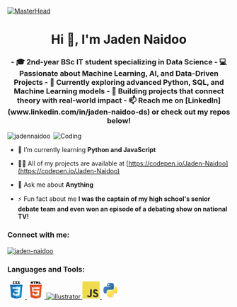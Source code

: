 [![MasterHead](https://i.pinimg.com/originals/19/6a/d9/196ad9d3122098b297d7b99ce9ff209f.gif)](https://github.com/JadenNaidoo)
<h1 align="center">Hi 👋, I'm Jaden Naidoo</h1>
<h3 align="center">- 🎓 2nd-year BSc IT student specializing in Data Science  
- 💻 Passionate about Machine Learning, AI, and Data-Driven Projects  
- 🌱 Currently exploring advanced Python, SQL, and Machine Learning models  
- 🚀 Building projects that connect theory with real-world impact  
- 📫 Reach me on [LinkedIn](www.linkedin.com/in/jaden-naidoo-ds) or check out my repos below!</h3>

<img align="right" alt="Coding" width="400" src="https://i.pinimg.com/originals/29/12/98/29129842108c46684a26c427741db074.gif">
<p align="left"> <img src="https://komarev.com/ghpvc/?username=jadennaidoo&label=Profile%20views&color=0e75b6&style=flat" alt="jadennaidoo" /> </p>

- 🌱 I’m currently learning **Python and JavaScript**

- 👨‍💻 All of my projects are available at [https://codepen.io/Jaden-Naidoo](https://codepen.io/Jaden-Naidoo)

- 💬 Ask me about **Anything**

- ⚡ Fun fact about me **I was the captain of my high school's senior debate team and even won an episode of a debating show on national TV!**

<h3 align="left">Connect with me:</h3>
<p align="left">
<a href="https://codepen.io/jaden-naidoo" target="blank"><img align="center" src="https://raw.githubusercontent.com/rahuldkjain/github-profile-readme-generator/master/src/images/icons/Social/codepen.svg" alt="jaden-naidoo" height="30" width="40" /></a>
</p>

<h3 align="left">Languages and Tools:</h3>
<p align="left"> <a href="https://www.w3schools.com/css/" target="_blank" rel="noreferrer"> <img src="https://raw.githubusercontent.com/devicons/devicon/master/icons/css3/css3-original-wordmark.svg" alt="css3" width="40" height="40"/> </a> <a href="https://www.w3.org/html/" target="_blank" rel="noreferrer"> <img src="https://raw.githubusercontent.com/devicons/devicon/master/icons/html5/html5-original-wordmark.svg" alt="html5" width="40" height="40"/> </a> <a href="https://www.adobe.com/in/products/illustrator.html" target="_blank" rel="noreferrer"> <img src="https://www.vectorlogo.zone/logos/adobe_illustrator/adobe_illustrator-icon.svg" alt="illustrator" width="40" height="40"/> </a> <a href="https://developer.mozilla.org/en-US/docs/Web/JavaScript" target="_blank" rel="noreferrer"> <img src="https://raw.githubusercontent.com/devicons/devicon/master/icons/javascript/javascript-original.svg" alt="javascript" width="40" height="40"/> </a> <a href="https://www.python.org" target="_blank" rel="noreferrer"> <img src="https://raw.githubusercontent.com/devicons/devicon/master/icons/python/python-original.svg" alt="python" width="40" height="40"/> </a> </p>
